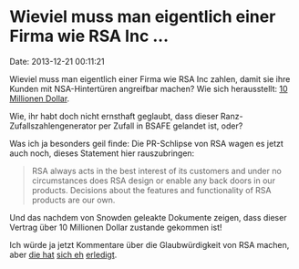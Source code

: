 Wieviel muss man eigentlich einer Firma wie RSA Inc \...
========================================================

Date: 2013-12-21 00:11:21

Wieviel muss man eigentlich einer Firma wie RSA Inc zahlen, damit sie
ihre Kunden mit NSA-Hintertüren angreifbar machen? Wie sich
herausstellt: [10 Millionen
Dollar](http://www.reuters.com/article/2013/12/20/us-usa-security-rsa-idUSBRE9BJ1C220131220).

Wie, ihr habt doch nicht ernsthaft geglaubt, dass dieser
Ranz-Zufallszahlengenerator per Zufall in BSAFE gelandet ist, oder?

Was ich ja besonders geil finde: Die PR-Schlipse von RSA wagen es jetzt
auch noch, dieses Statement hier rauszubringen:

> RSA always acts in the best interest of its customers and under no
> circumstances does RSA design or enable any back doors in our
> products. Decisions about the features and functionality of RSA
> products are our own.

Und das nachdem von Snowden geleakte Dokumente zeigen, dass dieser
Vertrag über 10 Millionen Dollar zustande gekommen ist!

Ich würde ja jetzt Kommentare über die Glaubwürdigkeit von RSA machen,
aber [die hat](http://blog.fefe.de/?ts=b31f4c9f) [sich
eh](http://blog.fefe.de/?ts=b3133705)
[erledigt](http://blog.fefe.de/?ts=b1171b10).

